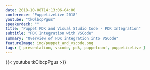 ```yaml
---
date: 2018-10-08T14:13:06-04:00
conference: "PuppetizeLive 2018"
youtube: "tkOlbcpPgus"
speakerdeck: ""
title: "Puppet PDK and Visual Studio Code - PDK Integration"
subtitle: "PDK Integration with VSCode"
summary: "Overview of PDK integration into VSCode"
featureImage: img/puppet_and_vscode.png
tags: [ presentation, vscode, pdk, puppetconf, puppetizelive ]
---
```


{{< youtube tkOlbcpPgus >}}
